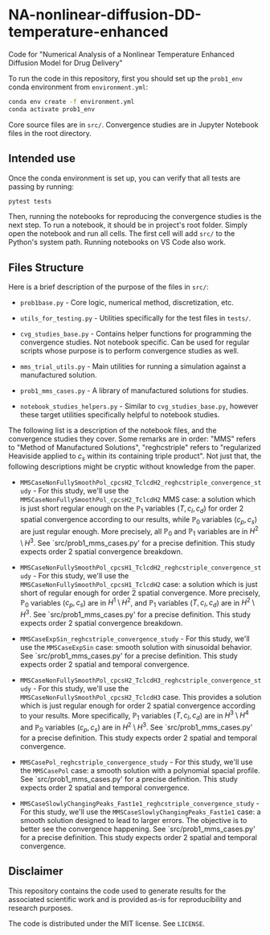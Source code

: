 # NA-nonlinear-diffusion-DD-temperature-enhanced

Code for "Numerical Analysis of a Nonlinear Temperature Enhanced Diffusion Model for Drug Delivery"

To run the code in this repository, first you should set up the `prob1_env` conda environment from `environment.yml`:

```bash
conda env create -f environment.yml
conda activate prob1_env
```

Core source files are in `src/`. Convergence studies are in Jupyter Notebook files in the root directory.

## Intended use

Once the conda environment is set up, you can verify that all tests are passing by running:

```bash
pytest tests
```

Then, running the notebooks for reproducing the convergence studies is the next step. To run a notebook, it should be in project's root folder. Simply open the notebook and run all cells. The first cell will add `src/` to the Python's system path. Running notebooks on VS Code also work.

## Files Structure

Here is a brief description of the purpose of the files in `src/`:

- `prob1base.py` - Core logic, numerical method, discretization, etc.

- `utils_for_testing.py` - Utilities specifically for the test files in `tests/`.

- `cvg_studies_base.py` - Contains helper functions for programming the convergence studies. Not notebook specific. Can be used for regular scripts whose purpose is to perform convergence studies as well.

- `mms_trial_utils.py` - Main utilities for running a simulation against a manufactured solution.

- `prob1_mms_cases.py` - A library of manufactured solutions for studies.

- `notebook_studies_helpers.py` - Similar to `cvg_studies_base.py`, however these target utilities specifically helpful to notebook studies.

The following list is a description of the notebook files, and the convergence studies they cover. Some remarks are in order: "MMS" refers to "Method of Manufactured Solutions", "reghcstriple" refers to "regularized Heaviside applied to $c_s$ within its containing triple product". Not just that, the following descriptions might be cryptic without knowledge from the paper.

- `MMSCaseNonFullySmoothPol_cpcsH2_TclcdH2_reghcstriple_convergence_study` - For this study, we'll use the `MMSCaseNonFullySmoothPol_cpcsH2_TclcdH2` MMS case: a solution which is just short regular enough on the $\mathbb P_1$ variables ($T, c_l, c_d$) for order 2 spatial convergence according to our results, while $\mathbb P_0$ variables ($c_p, c_s$) are just regular enough. More precisely, all $\mathbb P_0$ and $\mathbb P_1$ variables are in $H^2 \setminus H^3$. See `src/prob1_mms_cases.py' for a precise definition. This study expects order 2 spatial convergence breakdown.

- `MMSCaseNonFullySmoothPol_cpcsH1_TclcdH2_reghcstriple_convergence_study` - For this study, we'll use the `MMSCaseNonFullySmoothPol_cpcsH1_TclcdH2` case: a solution which is just short of regular enough for order 2 spatial convergence. More precisely, $\mathbb P_0$ variables ($c_p, c_s$) are in $H^1 \setminus H^2$, and $\mathbb P_1$ variables ($T, c_l, c_d$) are in $H^2 \setminus H^3$. See `src/prob1_mms_cases.py' for a precise definition. This study expects order 2 spatial convergence breakdown.

- `MMSCaseExpSin_reghcstriple_convergence_study` - For this study, we'll use the `MMSCaseExpSin` case: smooth solution with sinusoidal behavior. See `src/prob1_mms_cases.py' for a precise definition. This study expects order 2 spatial and temporal convergence.

- `MMSCaseNonFullySmoothPol_cpcsH2_TclcdH3_reghcstriple_convergence_study` - For this study, we'll use the `MMSCaseNonFullySmoothPol_cpcsH2_TclcdH3` case. This provides a solution which is just regular enough for order 2 spatial convergence according to your results. More specifically, $\mathbb P_1$ variables ($T, c_l, c_d$) are in $H^3 \setminus H^4$ and $\mathbb P_0$ variables ($c_p, c_s$) are in $H^2 \setminus H^3$. See `src/prob1_mms_cases.py' for a precise definition. This study expects order 2 spatial and temporal convergence.

- `MMSCasePol_reghcstriple_convergence_study` - For this study, we'll use the `MMSCasePol` case: a smooth solution with a polynomial spacial profile. See `src/prob1_mms_cases.py' for a precise definition. This study expects order 2 spatial and temporal convergence.

- `MMSCaseSlowlyChangingPeaks_Fast1e1_reghcstriple_convergence_study` - For this study, we'll use the `MMSCaseSlowlyChangingPeaks_Fast1e1` case: a smooth solution designed to lead to larger errors. The objective is to better see the convergence happening. See `src/prob1_mms_cases.py' for a precise definition. This study expects order 2 spatial and temporal convergence.

## Disclaimer

This repository contains the code used to generate results for the associated scientific work and is provided as-is for reproducibility and research purposes.

The code is distributed under the MIT license. See `LICENSE`.